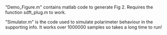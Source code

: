 "Demo_Figure.m" contains matlab code to generate Fig 2. Requires the function sdft_plug.m to work.

"Simulator.m" is the code used to simulate polarimeter behaviour in the supporting info. It works over 1000000 samples so takes a long time to run!
